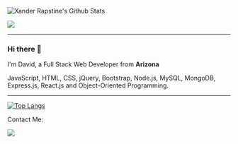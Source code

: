 <img src="https://github-readme-stats.vercel.app/api?username=DavidTJGriffin&show_icons=true&show_icons=true&theme=tokyonight" alt="Xander Rapstine's Github Stats"></img>

![](https://komarev.com/ghpvc/?username=DavidTJGriffin&color=blueviolet&style=flat-square)


---

### Hi there 👋


<p>I'm David, a Full Stack Web Developer from <b>Arizona</b> </p>
<p>JavaScript, HTML, CSS, jQuery, Bootstrap, Node.js, MySQL, MongoDB, Express.js, React.js and Object-Oriented Programming.</p>

---

[![Top Langs](https://github-readme-stats.vercel.app/api/top-langs/?username=DavidTJGriffin&theme=tokyonight)](https://github.com/DavidTJGriffin/github-readme-stats)


Contact Me:

[![](https://img.shields.io/badge/linkedin-%230077B5.svg?&style=for-the-badge&logo=linkedin&logoColor=white)](https://www.linkedin.com/in/DavidTJGriffin)



<!--
**DavidTJGriffin/DavidTJGriffin** is a ✨ _special_ ✨ repository because its `README.md` (this file) appears on your GitHub profile.

Here are some ideas to get you started:

- 🔭 I’m currently working on ...
- 🌱 I’m currently learning ...
- 👯 I’m looking to collaborate on ...
- 🤔 I’m looking for help with ...
- 💬 Ask me about ...
- 📫 How to reach me: ...
- 😄 Pronouns: ...
- ⚡ Fun fact: ...
-->
